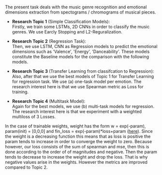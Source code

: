 The present task deals with the music genre recognition and emotional dimensions extraction from spectograms / chromograms of musical pieces. 

- **Research Topic 1** (Simple Classification Models):<br />Firstly, we train some LSTMs, 2D CNNs in order to classify the music genres. We use Earcly Stopping and L2-Reguralization. 

- **Research Topic 2** (Regression Task):<br />Then, we use LSTM, CNN as Regression models to predict the emotional dimensions such as 'Valence', 'Energy', 'Danceability'. These models constitute the Baseline models for the comparison with the following models.

- **Research Topic 3** (Transfer Learning from classifcation to Regression):<br />Also, after that we use the best models of Topic 1 for Transfer Learning for regression task. We use (a) one-task model per emotion. The research interest here is that we use Spearman metric as Loss for training.

- **Research Topic 4** (Multitask Model):<br />Again for the best models, we use (b) multi-task models for regression. The research interest here is that we experiment with a weighted multiloss of 3 Losses.

In the case of trainable weights, weight has the form w = exp(-param), param(init) = [0,0,0] and
fin_loss = exp(-param)*loss+param ([here]([https://github.com/mpektkd/Pattern-Recognition-Techniques/blob/0416a725658d79622ea8f780b904e38e9f4dd641/Music%20Emotional%20Multitasking%20Regression%20Model%20using%20Spearman%20Metric/lib.py#L101](https://github.com/mpektkd/Pattern-Recognition-Techniques/blob/386d1454cf43408577682d1db175cfd8b6876bbc/Music%20Emotional%20Multitasking%20Regression%20Model%20using%20Spearman%20Metric/lib.py#L101))). Since the weight is a decreasing function this means that as
loss is positive the param tends to increase in order to converge the weight to zero. Because
however, our loss consists of the sum of spearman and mse, then this is done according to the order of
of magnitudes and negative. Then the param tends to decrease to increase the weight and drop the loss.
That is why negative values ​​arise in the weights. However the metrics are improved compared to Topic 2.
